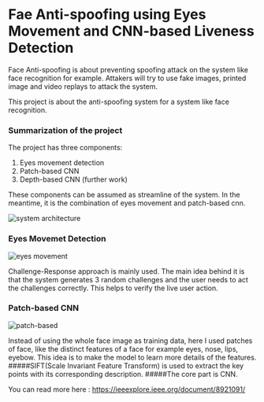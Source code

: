 # Fae Anti-spoofing using Eyes Movement and CNN-based Liveness Detection

Face Anti-spoofing is about preventing spoofing attack on the system like face recognition for example. Attakers will try to use fake images, printed image and video replays to attack the system.

This project is about the anti-spoofing system for a system like face recognition.
### Summarization of the project
The project has three components:
1. Eyes movement detection
2. Patch-based CNN
3. Depth-based CNN (further work)

These components can be assumed as streamline of the system. In the meantime, it is the combination of eyes movement and patch-based cnn.

![system architecture](https://user-images.githubusercontent.com/20230956/120360173-77c14980-c32e-11eb-8c20-42e004384135.png)

### Eyes Movemet Detection

![eyes movement](https://user-images.githubusercontent.com/20230956/120360709-0fbf3300-c32f-11eb-8f40-6a4c93df3180.png)

Challenge-Response approach is mainly used.
The main idea behind it is that the system generates 3 random challenges and the user needs to act the challenges correctly. This helps to verify the live user action.


### Patch-based CNN

![patch-based](https://user-images.githubusercontent.com/20230956/120361527-ef43a880-c32f-11eb-9832-a3be91060463.png)

Instead of using the whole face image as training data, here I used  patches of face, like the distinct features of a face for example eyes, nose, lips, eyebow.
This idea is to make the model to learn more details of the features.
#####SIFT(Scale Invariant Feature Transform) is used to extract the key points with its corresponding description.
#####The core part is CNN.

You can read more here : https://ieeexplore.ieee.org/document/8921091/






